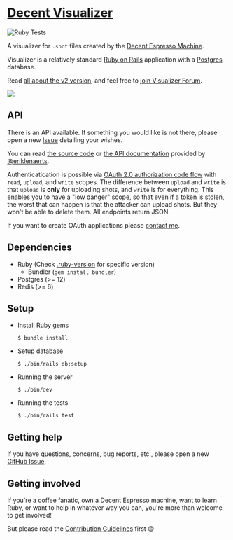 # [Decent Visualizer](https://visualizer.coffee/)

![Ruby Tests](https://github.com/miharekar/decent-visualizer/actions/workflows/ruby-tests.yml/badge.svg)

A visualizer for `.shot` files created by the [Decent Espresso Machine](https://decentespresso.com/).

Visualizer is a relatively standard [Ruby on Rails](https://rubyonrails.org/) application with a [Postgres](https://www.postgresql.org/) database.

Read [all about the v2 version](https://public.3.basecamp.com/p/y8keyN8VrToTNwXw84ZvC2p1), and feel free to [join Visualizer Forum](https://decentforum.com/tag/visualizer).

[![](sample.png)](https://visualizer.coffee/shots/77152920-e5f5-4fd9-a54c-e84133ea1d3e)

## API

There is an API available. If something you would like is not there, please open a new [Issue](https://github.com/miharekar/decent-visualizer/issues/) detailing your wishes.

You can read [the source code](/app/controllers/api) or [the API documentation](https://documenter.getpostman.com/view/2402164/UVC2HUik) provided by [@eriklenaerts](https://github.com/eriklenaerts).

Authenticatication is possible via [OAuth 2.0 authorization code flow](https://www.oauth.com/oauth2-servers/server-side-apps/authorization-code/) with `read`, `upload`, and `write` scopes.
The difference between `upload` and `write` is that `upload` is **only** for uploading shots, and `write` is for everything. This enables you to have a "low danger" scope, so that even if a token is stolen, the worst that can happen is that the attacker can upload shots. But they won't be able to delete them.
All endpoints return JSON.

If you want to create OAuth applications please [contact me](mailto:miha@mr.si).

## Dependencies

- Ruby (Check [.ruby-version](.ruby-version) for specific version)
  - Bundler (`gem install bundler`)
- Postgres (>= 12)
- Redis (>= 6)

## Setup

- Install Ruby gems
  ```shell
  $ bundle install
  ```
- Setup database
  ```shell
  $ ./bin/rails db:setup
  ```
- Running the server
  ```shell
  $ ./bin/dev
  ```
- Running the tests
  ```shell
  $ ./bin/rails test
  ```

## Getting help

If you have questions, concerns, bug reports, etc., please open a new [GitHub Issue](https://github.com/miharekar/decent-visualizer/issues/).

## Getting involved

If you're a coffee fanatic, own a Decent Espresso machine, want to learn Ruby, or want to help in whatever way you can, you're more than welcome to get involved!

But please read the [Contribution Guidelines](CONTRIBUTING.md) first 😊

